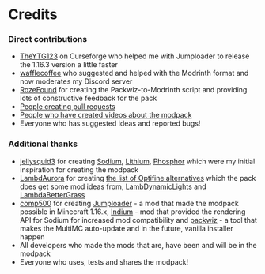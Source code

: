 # Credits
### Direct contributions

* [TheYTG123](https://www.curseforge.com/members/theytg123/projects) on Curseforge who helped me with Jumploader to release the 1.16.3 version a little faster
* [wafflecoffee](https://github.com/wafflecoffee) who suggested and helped with the Modrinth format and now moderates my Discord server
* [RozeFound](https://github.com/RozeFound) for creating the Packwiz-to-Modrinth script and providing lots of constructive feedback for the pack
* [People creating pull requests](https://github.com/Fabulously-Optimized/fabulously-optimized/graphs/contributors)
* [People who have created videos about the modpack](https://github.com/Madis0/fabulously-optimized#reviews)
* Everyone who has suggested ideas and reported bugs!

### Additional thanks

* [jellysquid3](https://github.com/jellysquid3) for creating [Sodium](https://www.curseforge.com/minecraft/mc-mods/sodium), [Lithium](https://www.curseforge.com/minecraft/mc-mods/sodium), [Phosphor](https://www.curseforge.com/minecraft/mc-mods/phosphor) which were my initial inspiration for creating the modpack
* [LambdAurora](https://github.com/LambdAurora) for creating [the list of Optifine alternatives](https://gist.githubusercontent.com/LambdAurora/1f6a4a99af374ce500f250c6b42e8754/raw/77014f27982eda43689fe888c5686ed9b2843708/optifine_alternatives_fabric.md) which the pack does get some mod ideas from, [LambDynamicLights](https://www.curseforge.com/minecraft/mc-mods/lambdynamiclights) and [LambdaBetterGrass](https://www.curseforge.com/minecraft/mc-mods/lambdabettergrass)
* [comp500](https://github.com/comp500) for creating [Jumploader](https://www.curseforge.com/minecraft/mc-mods/jumploader) - a mod that made the modpack possible in Minecraft 1.16.x, [Indium](https://modrinth.com/mod/indium) - mod that provided the rendering API for Sodium for increased mod compatibility and [packwiz](https://github.com/comp500/packwiz) - a tool that makes the MultiMC auto-update and in the future, vanilla installer happen
* All developers who made the mods that are, have been and will be in the modpack
* Everyone who uses, tests and shares the modpack!
